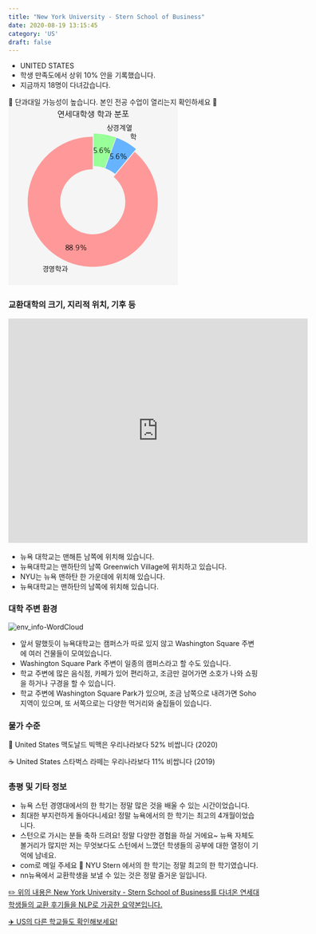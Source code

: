 ```yaml
---
title: "New York University - Stern School of Business"
date: 2020-08-19 13:15:45
category: 'US'
draft: false
---
```



* UNITED STATES
* 학생 만족도에서 상위 10% 안을 기록했습니다.
* 지금까지 18명이 다녀갔습니다. 

🚨 단과대일 가능성이 높습니다. 본인 전공 수업이 열리는지 확인하세요 🚨
![department-info](../plots/US000123.png)
### 교환대학의 크기, 지리적 위치, 기후 등
<iframe
width="600"
height="450"
frameborder="0" style="border:0"
src="https://www.google.com/maps/embed/v1/place?key=AIzaSyC9e1AME-pVmWC4hBpFdu5S4dKzyepa3HQ&q=New+York+University+-+Stern+School+of+Business&center=40.7290268,-73.99625390000001&zoom=14" allowfullscreen>
</iframe>

* 뉴욕 대학교는 맨해튼 남쪽에 위치해 있습니다.
* 뉴욕대학교는 맨하탄의 남쪽 Greenwich Village에 위치하고 있습니다.
* NYU는 뉴욕 맨하탄 한 가운데에 위치해 있습니다.
* 뉴욕대학교는 맨하탄의 남쪽에 위치해 있습니다.


### 대학 주변 환경

![env_info-WordCloud](../univ_wordclouds_okt/env_info/US000123_env_info_okt.png)

* 앞서 말했듯이 뉴욕대학교는 캠퍼스가 따로 있지 않고 Washington Square 주변에 여러 건물들이 모여있습니다.
* Washington Square Park 주변이 일종의 캠퍼스라고 할 수도 있습니다.
* 학교 주변에 많은 음식점, 카페가 있어 편리하고, 조금만 걸어가면 소호가 나와 쇼핑을 하거나 구경을 할 수 있습니다.
* 학교 주변에 Washington Square Park가 있으며, 조금 남쪽으로 내려가면 Soho지역이 있으며, 또 서쪽으로는 다양한 먹거리와 술집들이 있습니다.


### 물가 수준 
🍔 United States 맥도날드 빅맥은 우리나라보다 52% 비쌉니다 (2020)

☕️ United States 스타벅스 라떼는 우리나라보다 11% 비쌉니다 (2019)

### 총평 및 기타 정보
* 뉴욕 스턴 경영대에서의 한 학기는 정말 많은 것을 배울 수 있는 시간이었습니다.
* 최대한 부지런하게 돌아다니세요! 정말 뉴욕에서의 한 학기는 최고의 4개월이었습니다.
* 스턴으로 가시는 분들 축하 드려요! 정말 다양한 경험을 하실 거에요~ 뉴욕 자체도 볼거리가 많지만 저는 무엇보다도 스턴에서 느꼈던 학생들의 공부에 대한 열정이 기억에 남네요.
* com로 메일 주세요  NYU Stern 에서의 한 학기는 정말 최고의 한 학기였습니다.
* nn뉴욕에서 교환학생을 보낼 수 있는 것은 정말 즐거운 일입니다.


[✏️ 위의 내용은 New York University - Stern School of Business를 다녀온 연세대 학생들의 교환 후기들을 NLP로 가공한 요약본입니다.](http://oia.yonsei.ac.kr/partner/expReport.asp?ucode=US000123&bgbn=A)

[✈️ US의 다른 학교들도 확인해보세요!](https://yonsei-exchange.netlify.app/?category=US)
